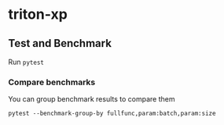 # triton-xp

## Test and Benchmark

Run `pytest`

### Compare benchmarks

You can group benchmark results to compare them

```
pytest --benchmark-group-by fullfunc,param:batch,param:size
```